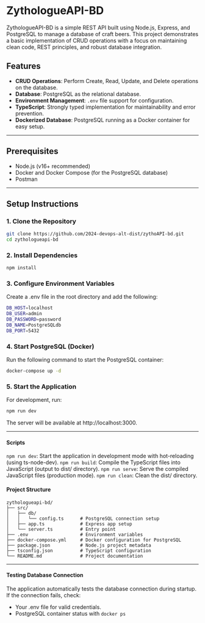 # ZythologueAPI-BD

ZythologueAPI-BD is a simple REST API built using Node.js, Express, and PostgreSQL to manage a database of craft beers. This project demonstrates a basic implementation of CRUD operations with a focus on maintaining clean code, REST principles, and robust database integration.

## Features

- **CRUD Operations**: Perform Create, Read, Update, and Delete operations on the database.
- **Database**: PostgreSQL as the relational database.
- **Environment Management**: `.env` file support for configuration.
- **TypeScript**: Strongly typed implementation for maintainability and error prevention.
- **Dockerized Database**: PostgreSQL running as a Docker container for easy setup.

---

## Prerequisites

- Node.js (v16+ recommended)
- Docker and Docker Compose (for the PostgreSQL database)
- Postman

---

## Setup Instructions

### 1. Clone the Repository

```bash
git clone https://github.com/2024-devops-alt-dist/zythoAPI-bd.git
cd zythologueapi-bd
```

### 2. Install Dependencies

```bash
npm install
```

### 3. Configure Environment Variables

Create a .env file in the root directory and add the following:

```bash
DB_HOST=localhost
DB_USER=admin
DB_PASSWORD=password
DB_NAME=PostgreSQLdb
DB_PORT=5432
```

### 4. Start PostgreSQL (Docker)

Run the following command to start the PostgreSQL container:

```bash
docker-compose up -d
```

### 5. Start the Application

For development, run:

```bash
npm run dev
```

The server will be available at http://localhost:3000.

---

#### Scripts

`npm run dev`: Start the application in development mode with hot-reloading (using ts-node-dev).
`npm run build`: Compile the TypeScript files into JavaScript (output to dist/ directory).
`npm run serve`: Serve the compiled JavaScript files (production mode).
`npm run clean`: Clean the dist/ directory.

#### Project Structure

```plaintext
zythologueapi-bd/
├── src/
│   ├── db/
│   │   └── config.ts      # PostgreSQL connection setup
│   ├── app.ts             # Express app setup
│   └── server.ts          # Entry point
├── .env                   # Environment variables
├── docker-compose.yml     # Docker configuration for PostgreSQL
├── package.json           # Node.js project metadata
├── tsconfig.json          # TypeScript configuration
└── README.md              # Project documentation
```

---

#### Testing Database Connection

The application automatically tests the database connection during startup. If the connection fails, check:

- Your .env file for valid credentials.
- PostgreSQL container status with `docker ps`
